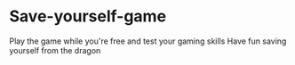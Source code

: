 # Save-yourself-game
Play the game while you're free and test your gaming skills
Have fun saving yourself from the dragon
